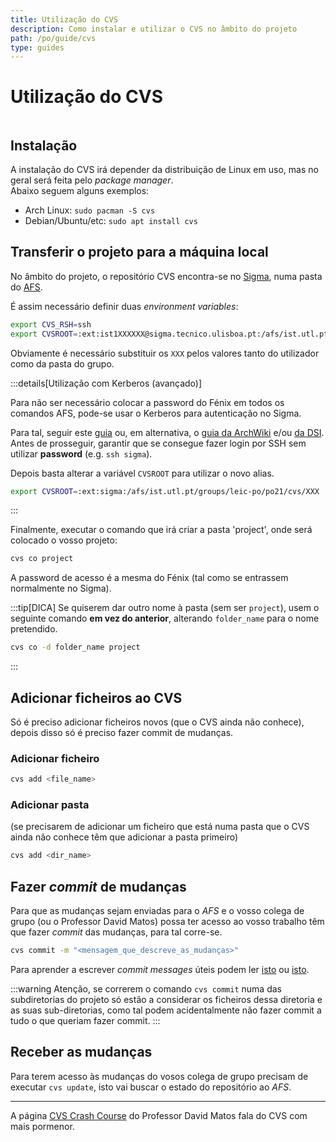 ```yaml
---
title: Utilização do CVS
description: Como instalar e utilizar o CVS no âmbito do projeto
path: /po/guide/cvs
type: guides
---
```


# Utilização do CVS

```toc

```

## Instalação

A instalação do CVS irá depender da distribuição de Linux em uso, mas no geral será feita pelo _package manager_.  
Abaixo seguem alguns exemplos:

- Arch Linux: `sudo pacman -S cvs`
- Debian/Ubuntu/etc: `sudo apt install cvs`

## Transferir o projeto para a máquina local

No âmbito do projeto, o repositório CVS encontra-se no [Sigma](https://si.tecnico.ulisboa.pt/servicos/servidores-e-dados/unix-shell/),
numa pasta do [AFS](https://si.tecnico.ulisboa.pt/servicos/armazenamento-e-backup/armazenamento-afs/).

É assim necessário definir duas _environment variables_:

```bash
export CVS_RSH=ssh
export CVSROOT=:ext:ist1XXXXXX@sigma.tecnico.ulisboa.pt:/afs/ist.utl.pt/groups/leic-po/po21/cvs/XXX
```

Obviamente é necessário substituir os `XXX` pelos valores tanto do utilizador como da pasta do grupo.

:::details[Utilização com Kerberos (avançado)]

Para não ser necessário colocar a password do Fénix em todos os comandos AFS, pode-se usar o Kerberos para autenticação no Sigma.

Para tal, seguir este [guia](/po/guides/kerberos) ou, em alternativa, o [guia da ArchWiki](https://wiki.archlinux.org/title/Kerberos#Client_configuration) e/ou [da DSI](https://si.tecnico.ulisboa.pt/servicos/autenticacao-e-acesso/kerberos/).  
Antes de prosseguir, garantir que se consegue fazer login por SSH sem utilizar **password** (e.g. `ssh sigma`).

Depois basta alterar a variável `CVSROOT` para utilizar o novo alias.

```bash
export CVSROOT=:ext:sigma:/afs/ist.utl.pt/groups/leic-po/po21/cvs/XXX
```

:::

Finalmente, executar o comando que irá criar a pasta 'project', onde será colocado o vosso projeto:

```bash
cvs co project
```

A password de acesso é a mesma do Fénix (tal como se entrassem normalmente no Sigma).

:::tip[DICA]
Se quiserem dar outro nome à pasta (sem ser `project`), usem o seguinte comando **em vez do anterior**, alterando `folder_name` para o nome pretendido.

```bash
cvs co -d folder_name project
```

:::

## Adicionar ficheiros ao CVS

Só é preciso adicionar ficheiros novos (que o CVS ainda não conhece), depois disso só é preciso fazer commit de mudanças.

### Adicionar ficheiro

```bash
cvs add <file_name>
```

### Adicionar pasta

(se precisarem de adicionar um ficheiro que está numa pasta que o CVS ainda não conhece têm que adicionar a pasta primeiro)

```bash
cvs add <dir_name>
```

## Fazer _commit_ de mudanças

Para que as mudanças sejam enviadas para o _AFS_ e o vosso colega de grupo (ou o Professor David Matos)
possa ter acesso ao vosso trabalho têm que fazer _commit_ das mudanças, para tal corre-se.

```bash
cvs commit -m "<mensagem_que_descreve_as_mudanças>"
```

Para aprender a escrever _commit messages_ úteis podem ler [isto](https://www.freecodecamp.org/news/writing-good-commit-messages-a-practical-guide/)
ou [isto](https://chris.beams.io/posts/git-commit/).

:::warning
Atenção, se correrem o comando `cvs commit` numa das subdiretorias do projeto só estão a considerar
os ficheiros dessa diretoria e as suas sub-diretorias,
como tal podem acidentalmente não fazer commit a tudo o que queriam fazer commit.
:::

## Receber as mudanças

Para terem acesso às mudanças do vosos colega de grupo precisam de executar `cvs update`, isto vai buscar o estado do repositório ao _AFS_.

---

A página [CVS Crash Course](https://web.tecnico.ulisboa.pt/~david.matos/w/pt/index.php/CVS_Crash_Course) do Professor David Matos fala do CVS com mais pormenor.
